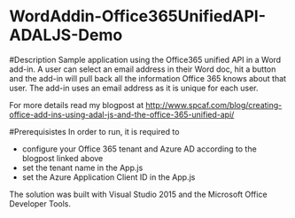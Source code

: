 # WordAddin-Office365UnifiedAPI-ADALJS-Demo

#Description
Sample application using the Office365 unified API in a Word add-in. 
A user can select an email address in their Word doc, hit a button and the add-in will pull back all the information Office 365 knows about that user. 
The add-in uses an email address as it is unique for each user.

For more details read my blogpost at http://www.spcaf.com/blog/creating-office-add-ins-using-adal-js-and-the-office-365-unified-api/

#Prerequisistes
In order to run, it is required to
- configure your Office 365 tenant and Azure AD according to the blogpost linked above
- set the tenant name in the App.js
- set the Azure Application Client ID in the App.js

The solution was built with Visual Studio 2015 and the Microsoft Office Developer Tools.
